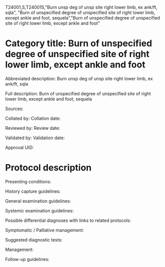 T24001,S,T24001S,"Burn unsp deg of unsp site right lower limb, ex ank/ft, sqla", "Burn of unspecified degree of unspecified site of right lower limb, except ankle and foot, sequela","Burn of unspecified degree of unspecified site of right lower limb, except ankle and foot"
# Category title: Burn of unspecified degree of unspecified site of right lower limb, except ankle and foot

Abbreviated description: Burn unsp deg of unsp site right lower limb, ex ank/ft, sqla

Full description: Burn of unspecified degree of unspecified site of right lower limb, except ankle and foot, sequela

Sources:

Collated by:
Collation date:

Reviewed by:
Review date:

Validated by:
Validation date:

Approval UID:

# Protocol description

Presenting conditions:

History capture guidelines:

General examination guidelines:

Systemic examination guidelines:

Possible differential diagnoses with links to related protocols:

Symptomatic / Palliative management:

Suggested diagnostic tests:

Management:

Follow-up guidelines:
